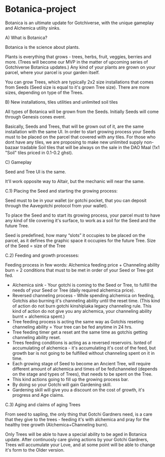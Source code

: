 # Botanica-project
Botanica is an ultimate update for Gotchiverse, with the unique gameplay and Alchemica utility sinks.

A) What is Botanica?

Botanica is the science about plants.

Plants is everything that grows - trees, herbs, fruit, veggies, berries and more.
(Trees will become our MVP in the matter of upcoming series of Gotchiverse Botanica updates.)
Any kind of your plants are grown on your parcel, where your parcel is your garden itself.

You can grow Trees, which are typically 2x2 size installations that comes from Seeds (Seed size is equal to it's grown Tree size). 
There are more sizes, depending on type of the Trees.

B) New installations, tiles utilities and unlimited soil tiles

All types of Botanica will be grown from the Seeds. Initially Seeds will come through Genesis cones event. 

Basically, Seeds and Trees, that will be grown out of it, are the same installation with the same UI. In order to start growing process your Seeds must to be placed on the parcel that covered with any tiles. For those who dont have any tiles, we are proposing to make new unlimited supply non-bazaar tradable Soil tiles that will be always on the sale in the DAO Maal (1x1 "Soil" tiles priced in 0.1-0.2 ghst).

C) Gameplay 

Seed and Tree UI is the same. 

It'll work opposite way to Altair, but the mechanic will near the same.

C.1) Placing the Seed and starting the growing process: 

Seed must to be in your wallet (or gotchi pocket, that you can deposit through the Aavegotchi protocol from your wallet). 

To place the Seed and to start its growing process, your parcel must to have any kind of tile covering it's surface, to work as a soil for the Seed and the future Tree.

Seed is predefined, how many “slots” it occupies to be placed on the parcel, as it defines the graphic space it occupies for the future Tree. Size of the Seed = size of the Tree

C.2) Feeding and growth processes:

Feeding process in few words:
Alchemica feeding price + Channeling ability burn = 2 conditions that must to be met in order of your Seed or Tree got fed.

* Alchemica sink - Your gotchi is coming to the Seed or Tree, to fulfill the needs of your Seed or Tree (daily required alchemica price). 
* Reversed channeling process - While spending alchemica on feeding, Gotchis also burning it's channeling ability until the reset time. (This kind of action do not burn gotchi kinship\aka legacy channeling rule\. This kind of action do not give you any alchemica, your channeling ability burnt + alchemica spent.)  
* Tree feeding process is acting the same way as Gotchis reseting channeling ability = Your tree can be fed anytime in 24 hrs. 
* Tree feeding timer get a reset ant the same time as gotchis getting channeling ability reset.
* Trees feeding conditions is acting as a reversed reservoirs. Isnted of accumulating of alchemica - it's accumulating it's cost of the feed, but growth bar is not going to be fulfilled without channeling spent on it in time. 
* Each growing stage of Seed to become an Ancient Tree, will require different amount of alchemica and times of be fed\channeled (depends on the stage and types of Trees), that needs to be spent on the Tree. 
* This kind actions going to fill up the growing process bar. 
* By doing so your Gotchi will gain Gardening skill.  
* Gardening skill will give you a discount on the cost of growth, it's progress and Age claims. 

C.3) Aging and claims of aging Trees

From seed to sapling, the only thing that Gotchi Gardners need, is a care that they give to the trees - feeding it's with alchemica and pray for the healthy tree growth (Alchemica+Channeling burn).
   
Only Trees will be able to have a special ability to be aged in Botanica update. 
After continuosly care giving actions by your Gotchi Gardners, Trees will accumulate your Love, and at some point will be able to change it's form to the Older version. 
